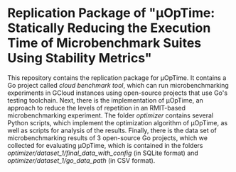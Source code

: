 # Replication Package of "µOpTime: Statically Reducing the Execution Time of Microbenchmark Suites Using Stability Metrics"

This repository contains the replication package for μOpTime.
It contains a Go project called _cloud benchmark tool_, which can run microbenchmarking experiments in GCloud instances using open-source projects that use Go's testing toolchain.
Next, there is the implementation of μOpTime, an approach to reduce the levels of repetition in an RMIT-based microbenchmarking experiment.
The folder _optimizer_ contains several Python scripts, which implement the optimization algorithm of μOpTime, as well as scripts for analysis of the results.
Finally, there is the data set of microbenchmarking results of 3 open-source Go projects, which we collected for evaluating μOpTime, which is contained in the folders _optimizer/dataset_1/final\_data\_with\_config_ (in SQLite format) and _optimizer/dataset_1/go\_data\_path_ (in CSV format).

